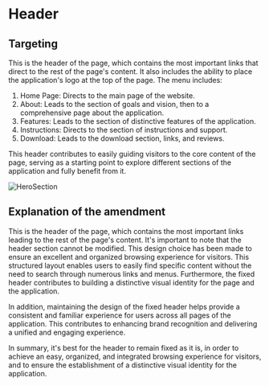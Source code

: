 # Header
## Targeting
This is the header of the page, which contains the most important links that direct to the rest of the page's content. It also includes the ability to place the application's logo at the top of the page. The menu includes:

1. Home Page: Directs to the main page of the website.
2. About: Leads to the section of goals and vision, then to a comprehensive page about the application.
3. Features: Leads to the section of distinctive features of the application.
4. Instructions: Directs to the section of instructions and support.
5. Download: Leads to the download section, links, and reviews.

This header contributes to easily guiding visitors to the core content of the page, serving as a starting point to explore different sections of the application and fully benefit from it.

![HeroSection](/img/header.jpg "Title")

## Explanation of the amendment
This is the header of the page, which contains the most important links leading to the rest of the page's content. It's important to note that the header section cannot be modified. This design choice has been made to ensure an excellent and organized browsing experience for visitors. This structured layout enables users to easily find specific content without the need to search through numerous links and menus. Furthermore, the fixed header contributes to building a distinctive visual identity for the page and the application.

In addition, maintaining the design of the fixed header helps provide a consistent and familiar experience for users across all pages of the application. This contributes to enhancing brand recognition and delivering a unified and engaging experience.

In summary, it's best for the header to remain fixed as it is, in order to achieve an easy, organized, and integrated browsing experience for visitors, and to ensure the establishment of a distinctive visual identity for the application.